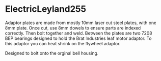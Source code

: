 # ElectricLeyland255

Adaptor plates are made from mostly 10mm laser cut steel plates, with one 8mm plate.
Once cut, use 8mm dowels to ensure parts are indexed correctly. Then bolt together and weld.
Between the plates are two 7208 BEP bearings designed to hold the Brat Industries leaf motor adaptor. To this adaptor you can heat shrink on the flywheel adaptor.

Designed to bolt onto the orginal bell housing.